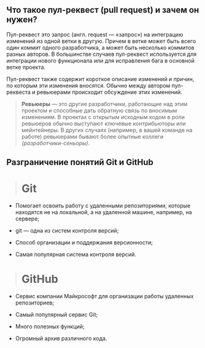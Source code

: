 ## Что такое пул-реквест (pull request) и зачем он нужен?

Пул-реквест это запрос (англ. request — «запрос») на интеграцию изменений из одной ветки в другую. Причем в ветке может быть всего один коммит одного разработчика, а может быть несколько коммитов разных авторов. В большинстве случаев пул-реквест используется для интеграции нового функционала или для исправления бага в основной ветке проекта.

Пул-реквест также содержит короткое описание изменений и причин, по которым эти изменения вносятся. Обычно между автором пул-реквеста и ревьюерами происходит обсуждение этих изменений.

>**Ревьюеры** — это другие разработчики, работающие над этим проектом и способные дать обратную связь по вносимым изменениям. В проектах с открытым исходным кодом в роли ревьюеров обычно выступают ключевые контрибьюторы или мейнтейнеры. В других случаях (например, в вашей команде на работе) ревьюерами бывают более опытные коллеги *(разработчики-сеньоры)*.

## Разграничение понятий Git и GitHub

># Git

* Помогает освоить работу с удаленными 
репозиториями, которые находятся не на локальной, а на удаленной машине, например, на сервере;

* git — одна из систем контроля версий;

* Способ организации и поддержания 
версионности;

* Самая популярная система контроля версий.

># GitHub

* Сервис компании Майкрософт для организации работы удаленных репозиториев;

* Самый популярный сервис Git;

* Много полезных функций;

* Огромный архив различного кода.